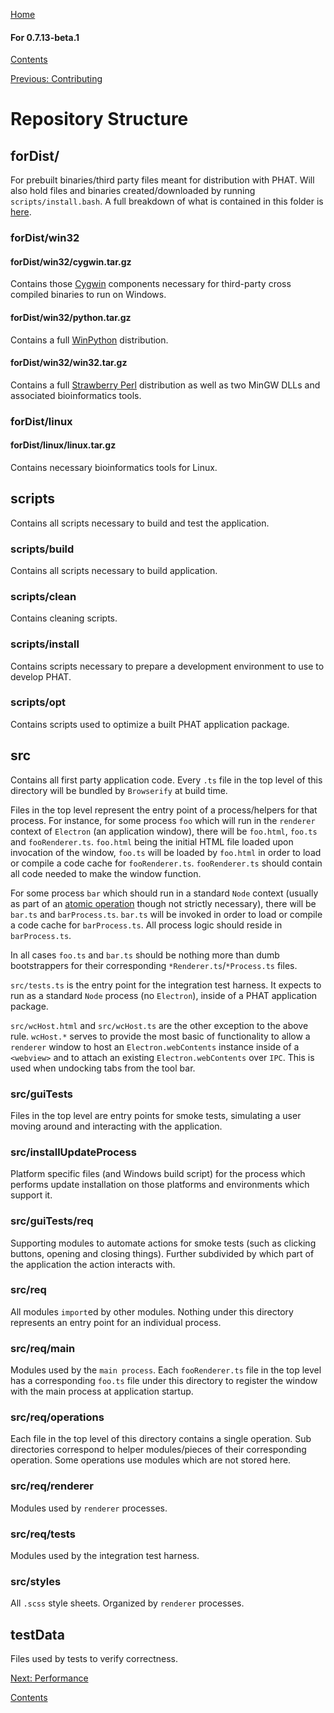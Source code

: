 [Home](https://chgibb.github.io/PHATDocs/)

#### For 0.7.13-beta.1
[Contents](https://chgibb.github.io/PHATDocs/docs/releases/0.7.13-beta.1/home)

[Previous: Contributing](https://chgibb.github.io/PHATDocs/docs/releases/0.7.13-beta.1/contributingGuide)

# Repository Structure

## forDist/
For prebuilt binaries/third party files meant for distribution with PHAT. Will also hold files and binaries created/downloaded by running ```scripts/install.bash```. A full breakdown of what is contained in this folder is [here](https://github.com/chgibb/PHAT/blob/master/bundledThirdPartyDependencies.md).

### forDist/win32  

#### forDist/win32/cygwin.tar.gz
Contains those [Cygwin](https://cygwin.com/) components necessary for third-party cross compiled binaries to run on Windows.

#### forDist/win32/python.tar.gz
Contains a full [WinPython](https://winpython.github.io/) distribution.   

#### forDist/win32/win32.tar.gz
Contains a full [Strawberry Perl](http://strawberryperl.com/) distribution as well as two MinGW DLLs and associated bioinformatics tools.

### forDist/linux

#### forDist/linux/linux.tar.gz
Contains necessary bioinformatics tools for Linux.

## scripts
Contains all scripts necessary to build and test the application.

### scripts/build  
Contains all scripts necessary to build application.

### scripts/clean
Contains cleaning scripts.

### scripts/install
Contains scripts necessary to prepare a development environment to use to develop PHAT.

### scripts/opt
Contains scripts used to optimize a built PHAT application package.

## src
Contains all first party application code. Every ```.ts``` file in the top level of this directory will be bundled by ```Browserify``` at build time.   

Files in the top level represent the entry point of a process/helpers for that process. For instance, for some process ```foo``` which will run in the ```renderer``` context of ```Electron``` (an application window), there will be ```foo.html```, ```foo.ts``` and ```fooRenderer.ts```. ```foo.html``` being the initial HTML file loaded upon invocation of the window, ```foo.ts``` will be loaded by ```foo.html``` in order to load or compile a code cache for ```fooRenderer.ts```. ```fooRenderer.ts``` should contain all code needed to make the window function.  


For some process ```bar``` which should run in a standard ```Node``` context (usually as part of an [atomic operation](https://github.com/chgibb/PHAT/blob/0.7.13-beta.1/src/req/operations/atomicOperations.ts) though not strictly necessary), there will be ```bar.ts``` and ```barProcess.ts```. ```bar.ts``` will be invoked in order to load or compile a code cache for ```barProcess.ts```. All process logic should reside in ```barProcess.ts```.

In all cases ```foo.ts``` and ```bar.ts``` should be nothing more than dumb bootstrappers for their corresponding ```*Renderer.ts```/```*Process.ts``` files.

```src/tests.ts``` is the entry point for the integration test harness. It expects to run as a standard ```Node``` process (no ```Electron```), inside of a PHAT application package.

```src/wcHost.html``` and ```src/wcHost.ts``` are the other exception to the above rule. ```wcHost.*``` serves to provide the most basic of functionality to allow a ```renderer``` window to host an ```Electron.webContents``` instance inside of a ```<webview>``` and to attach an existing ```Electron.webContents``` over ```IPC```. This is used when undocking tabs from the tool bar.

### src/guiTests
Files in the top level are entry points for smoke tests, simulating a user moving around and interacting with the application.

### src/installUpdateProcess
Platform specific files (and Windows build script) for the process which performs update installation on those platforms and environments which support it.

### src/guiTests/req
Supporting modules to automate actions for smoke tests (such as clicking buttons, opening and closing things). Further subdivided by which part of the application the action interacts with.

### src/req
All modules ```import```ed by other modules. Nothing under this directory represents an entry point for an individual process.

### src/req/main
Modules used by the ```main process```. Each ```fooRenderer.ts``` file in the top level has a corresponding ```foo.ts``` file under this directory to register the window with the main process at application startup.

### src/req/operations
Each file in the top level of this directory contains a single operation. Sub directories correspond to helper modules/pieces of their corresponding operation. Some operations use modules which are not stored here.

### src/req/renderer
Modules used by ```renderer``` processes.

### src/req/tests
Modules used by the integration test harness.

### src/styles
All ```.scss``` style sheets. Organized by ```renderer``` processes.

## testData
Files used by tests to verify correctness. 

[Next: Performance](https://chgibb.github.io/PHATDocs/docs/releases/0.7.13-beta.1/performance)

[Contents](https://chgibb.github.io/PHATDocs/docs/releases/0.7.13-beta.1/home)